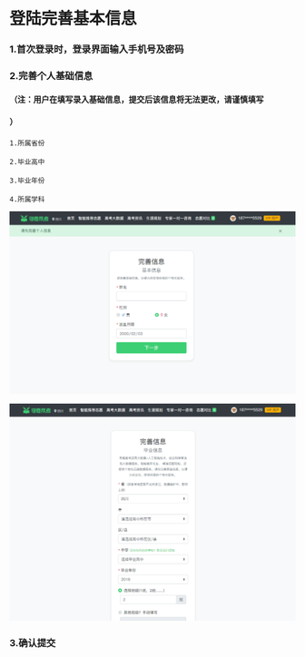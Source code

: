 # 登陆完善基本信息

### 1.首次登录时，登录界面输入手机号及密码

### 2.完善个人基础信息

#### （注：用户在填写录入基础信息，提交后该信息将无法更改，请谨慎填写

#### ）

    1.所属省份

    2.毕业高中

    3.毕业年份

    4.所属学科

![](../.gitbook/assets/tim-jie-tu-20180530164510.png)

![](../.gitbook/assets/tim-jie-tu-20180530164603.png)

### 3.确认提交





### 

### 



